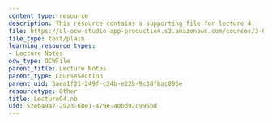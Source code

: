 ```yaml
---
content_type: resource
description: This resource contains a supporting file for lecture 4.
file: https://ol-ocw-studio-app-production.s3.amazonaws.com/courses/3-016-mathematics-for-materials-scientists-and-engineers-fall-2005/52eb49a729236be1479e40bd92c995bd_Lecture04.nb
file_type: text/plain
learning_resource_types:
- Lecture Notes
ocw_type: OCWFile
parent_title: Lecture Notes
parent_type: CourseSection
parent_uid: 5aea1f21-249f-c24b-e22b-9c38fbac095e
resourcetype: Other
title: Lecture04.nb
uid: 52eb49a7-2923-6be1-479e-40bd92c995bd
---
```

